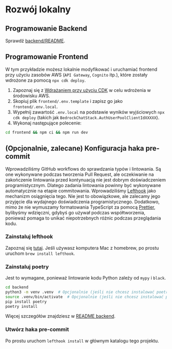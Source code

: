 # Rozwój lokalny

## Programowanie Backend

Sprawdź [backend/README](../backend/README_pl-PL.md).

## Programowanie Frontend

W tym przykładzie możesz lokalnie modyfikować i uruchamiać frontend przy użyciu zasobów AWS (`API Gateway`, `Cognito` itp.), które zostały wdrożone za pomocą `npx cdk deploy`.

1. Zapoznaj się z [Wdrażaniem przy użyciu CDK](../README.md#deploy-using-cdk) w celu wdrożenia w środowisku AWS.
2. Skopiuj plik `frontend/.env.template` i zapisz go jako `frontend/.env.local`.
3. Wypełnij zawartość `.env.local` na podstawie wyników wyjściowych `npx cdk deploy` (takich jak `BedrockChatStack.AuthUserPoolClientIdXXXXX`).
4. Wykonaj następujące polecenie:

```zsh
cd frontend && npm ci && npm run dev
```

## (Opcjonalnie, zalecane) Konfiguracja haka pre-commit

Wprowadziliśmy GitHub workflows do sprawdzania typów i lintowania. Są one wykonywane podczas tworzenia Pull Request, ale oczekiwanie na zakończenie lintowania przed kontynuacją nie jest dobrym doświadczeniem programistycznym. Dlatego zadania lintowania powinny być wykonywane automatycznie na etapie commitowania. Wprowadziliśmy [Lefthook](https://github.com/evilmartians/lefthook?tab=readme-ov-file#install) jako mechanizm osiągnięcia tego. Nie jest to obowiązkowe, ale zalecamy jego przyjęcie dla wydajnego doświadczenia programistycznego. Dodatkowo, mimo że nie wymuszamy formatowania TypeScript za pomocą [Prettier](https://prettier.io/), bylibyśmy wdzięczni, gdybyś go używał podczas współtworzenia, ponieważ pomaga to unikać niepotrzebnych różnic podczas przeglądania kodu.

### Zainstaluj lefthook

Zapoznaj się [tutaj](https://github.com/evilmartians/lefthook#install). Jeśli używasz komputera Mac z homebrew, po prostu uruchom `brew install lefthook`.

### Zainstaluj poetry

Jest to wymagane, ponieważ lintowanie kodu Python zależy od `mypy` i `black`.

```sh
cd backend
python3 -m venv .venv  # Opcjonalnie (jeśli nie chcesz instalować poetry w swoim środowisku)
source .venv/bin/activate  # Opcjonalnie (jeśli nie chcesz instalować poetry w swoim środowisku)
pip install poetry
poetry install
```

Więcej szczegółów znajdziesz w [README backend](../backend/README_pl-PL.md).

### Utwórz haka pre-commit

Po prostu uruchom `lefthook install` w głównym katalogu tego projektu.